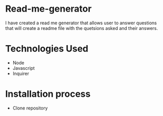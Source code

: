 # Read-me-generator

I have created a read me generator that allows user to answer questions that will create a readme file with the quetsions asked and their answers.

# Technologies Used
* Node
* Javascript
* Inquirer

# Installation process
* Clone repository 